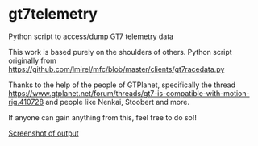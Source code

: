 # gt7telemetry
Python script to access/dump GT7 telemetry data

This work is based purely on the shoulders of others. Python script originally from https://github.com/lmirel/mfc/blob/master/clients/gt7racedata.py

Thanks to the help of the people of GTPlanet, specifically the thread https://www.gtplanet.net/forum/threads/gt7-is-compatible-with-motion-rig.410728 and people like Nenkai, Stoobert and more.

If anyone can gain anything from this, feel free to do so!!

[Screenshot of output](https://user-images.githubusercontent.com/3602224/181353603-b1d48938-b699-458b-8e97-941254c065fb.png)
